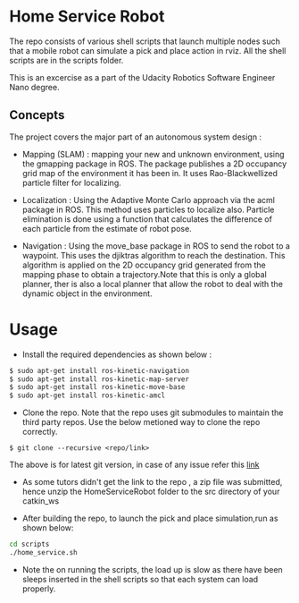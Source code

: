 # Home Service Robot
The repo consists of various shell scripts that launch multiple nodes such that a mobile robot can simulate a pick and place action in rviz. All the shell scripts are in the scripts folder.

This is an excercise as a part of the Udacity Robotics Software Engineer Nano degree.

## Concepts

The project covers the major part of an autonomous system design :

* Mapping (SLAM) : mapping your new and unknown environment, using the gmapping package in ROS. The package publishes a 2D occupancy grid map of the environment it has been in. It uses Rao-Blackwellized particle filter for localizing.

* Localization : Using the Adaptive Monte Carlo approach via the acml package in ROS. This method uses particles to localize also. Particle elimination is done using a function that calculates the difference of each particle from the estimate of robot pose.

* Navigation : Using the move_base package in ROS to send the robot to a waypoint. This uses the djiktras algorithm to reach the destination. This algorithm is applied on the 2D occupancy grid generated from the mapping phase to obtain a trajectory.Note that this is only a global planner, ther is also a local planner that allow the robot to deal with the dynamic object in the environment.

# Usage 
* Install the required dependencies as shown below :

```bash
$ sudo apt-get install ros-kinetic-navigation
$ sudo apt-get install ros-kinetic-map-server
$ sudo apt-get install ros-kinetic-move-base
$ sudo apt-get install ros-kinetic-amcl
```

* Clone the repo. Note that the repo uses git submodules to maintain the third party repos. Use the below metioned way to clone the repo correctly.

```
$ git clone --recursive <repo/link>
```
The above is for latest git version, in case of any issue refer this [link](https://stackoverflow.com/questions/3796927/how-to-git-clone-including-submodules)

*  As some tutors didn't get the link to the repo , a zip file was submitted, hence unzip the HomeServiceRobot folder to the src directory of your catkin_ws

* After building the repo, to launch the pick and place simulation,run as shown below:

```bash
cd scripts
./home_service.sh
```

* Note the on running the scripts, the load up is slow as there have been sleeps inserted in the shell scripts so that each system can load properly.

